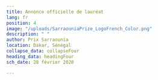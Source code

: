 ```yaml
---
title: Annonce officielle de lauréat
lang: fr
position: 4
image: "/uploads/SarraouniaPrize_LogoFrench_Color.png"
description: " "
author: Prix Sarraounia
location: Dakar, Sénégal
collapse_data: collapseFour
heading_data: headingFour
sch_date: 28 février 2020

---
```

